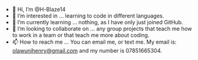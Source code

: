 - 👋 Hi, I’m @H-Blaze14
- 👀 I’m interested in ... learning to code in different languages.
- 🌱 I’m currently learning ... nothing, as I have only just joined GitHub.
- 💞️ I’m looking to collaborate on ... any group projects that teach me how to work in a team or that teach me more about coding.
- 📫 How to reach me ... You can email me, or text me. My email is: olawunihenry@gmail.com and my number is 07851665304.

<!---
H-Blaze14/H-Blaze14 is a ✨ special ✨ repository because its `README.md` (this file) appears on your GitHub profile.
You can click the Preview link to take a look at your changes.
--->
